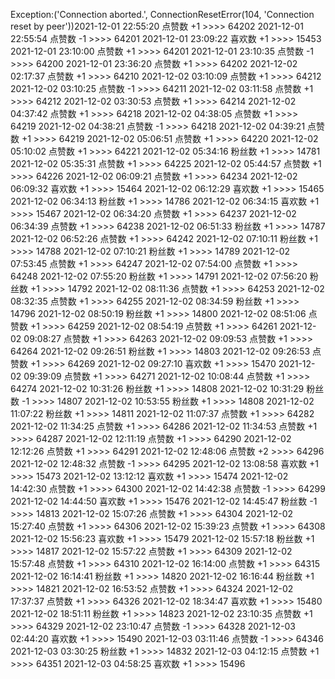 Exception:('Connection aborted.', ConnectionResetError(104, 'Connection reset by peer'))2021-12-01  22:55:20   点赞数 +1 >>>> 64202
2021-12-01  22:55:54   点赞数 -1 >>>> 64201
2021-12-01  23:09:22   喜欢数 +1 >>>> 15453
2021-12-01  23:10:00   点赞数 +1 >>>> 64201
2021-12-01  23:10:35   点赞数 -1 >>>> 64200
2021-12-01  23:36:20   点赞数 +1 >>>> 64202
2021-12-02  02:17:37   点赞数 +1 >>>> 64210
2021-12-02  03:10:09   点赞数 +1 >>>> 64212
2021-12-02  03:10:25   点赞数 -1 >>>> 64211
2021-12-02  03:11:58   点赞数 +1 >>>> 64212
2021-12-02  03:30:53   点赞数 +1 >>>> 64214
2021-12-02  04:37:42   点赞数 +1 >>>> 64218
2021-12-02  04:38:05   点赞数 +1 >>>> 64219
2021-12-02  04:38:21   点赞数 -1 >>>> 64218
2021-12-02  04:39:21   点赞数 +1 >>>> 64219
2021-12-02  05:06:51   点赞数 +1 >>>> 64220
2021-12-02  05:10:02   点赞数 +1 >>>> 64221
2021-12-02  05:34:16   粉丝数 +1 >>>> 14781
2021-12-02  05:35:31   点赞数 +1 >>>> 64225
2021-12-02  05:44:57   点赞数 +1 >>>> 64226
2021-12-02  06:09:21   点赞数 +1 >>>> 64234
2021-12-02  06:09:32   喜欢数 +1 >>>> 15464
2021-12-02  06:12:29   喜欢数 +1 >>>> 15465
2021-12-02  06:34:13   粉丝数 +1 >>>> 14786
2021-12-02  06:34:15   喜欢数 +1 >>>> 15467
2021-12-02  06:34:20   点赞数 +1 >>>> 64237
2021-12-02  06:34:39   点赞数 +1 >>>> 64238
2021-12-02  06:51:33   粉丝数 +1 >>>> 14787
2021-12-02  06:52:26   点赞数 +1 >>>> 64242
2021-12-02  07:10:11   粉丝数 +1 >>>> 14788
2021-12-02  07:10:21   粉丝数 +1 >>>> 14789
2021-12-02  07:53:45   点赞数 +1 >>>> 64247
2021-12-02  07:54:00   点赞数 +1 >>>> 64248
2021-12-02  07:55:20   粉丝数 +1 >>>> 14791
2021-12-02  07:56:20   粉丝数 +1 >>>> 14792
2021-12-02  08:11:36   点赞数 +1 >>>> 64253
2021-12-02  08:32:35   点赞数 +1 >>>> 64255
2021-12-02  08:34:59   粉丝数 +1 >>>> 14796
2021-12-02  08:50:19   粉丝数 +1 >>>> 14800
2021-12-02  08:51:06   点赞数 +1 >>>> 64259
2021-12-02  08:54:19   点赞数 +1 >>>> 64261
2021-12-02  09:08:27   点赞数 +1 >>>> 64263
2021-12-02  09:09:53   点赞数 +1 >>>> 64264
2021-12-02  09:26:51   粉丝数 +1 >>>> 14803
2021-12-02  09:26:53   点赞数 +1 >>>> 64269
2021-12-02  09:27:10   喜欢数 +1 >>>> 15470
2021-12-02  09:39:09   点赞数 +1 >>>> 64271
2021-12-02  10:08:44   点赞数 +1 >>>> 64274
2021-12-02  10:31:26   粉丝数 +1 >>>> 14808
2021-12-02  10:31:29   粉丝数 -1 >>>> 14807
2021-12-02  10:53:55   粉丝数 +1 >>>> 14808
2021-12-02  11:07:22   粉丝数 +1 >>>> 14811
2021-12-02  11:07:37   点赞数 +1 >>>> 64282
2021-12-02  11:34:25   点赞数 +1 >>>> 64286
2021-12-02  11:34:53   点赞数 +1 >>>> 64287
2021-12-02  12:11:19   点赞数 +1 >>>> 64290
2021-12-02  12:12:26   点赞数 +1 >>>> 64291
2021-12-02  12:48:06   点赞数 +2 >>>> 64296
2021-12-02  12:48:32   点赞数 -1 >>>> 64295
2021-12-02  13:08:58   喜欢数 +1 >>>> 15473
2021-12-02  13:12:12   喜欢数 +1 >>>> 15474
2021-12-02  14:42:30   点赞数 +1 >>>> 64300
2021-12-02  14:42:38   点赞数 -1 >>>> 64299
2021-12-02  14:44:50   喜欢数 +1 >>>> 15476
2021-12-02  14:45:47   粉丝数 -1 >>>> 14813
2021-12-02  15:07:26   点赞数 +1 >>>> 64304
2021-12-02  15:27:40   点赞数 +1 >>>> 64306
2021-12-02  15:39:23   点赞数 +1 >>>> 64308
2021-12-02  15:56:23   喜欢数 +1 >>>> 15479
2021-12-02  15:57:18   粉丝数 +1 >>>> 14817
2021-12-02  15:57:22   点赞数 +1 >>>> 64309
2021-12-02  15:57:48   点赞数 +1 >>>> 64310
2021-12-02  16:14:00   点赞数 +1 >>>> 64315
2021-12-02  16:14:41   粉丝数 +1 >>>> 14820
2021-12-02  16:16:44   粉丝数 +1 >>>> 14821
2021-12-02  16:53:52   点赞数 +1 >>>> 64324
2021-12-02  17:37:37   点赞数 +1 >>>> 64326
2021-12-02  18:34:47   喜欢数 +1 >>>> 15480
2021-12-02  18:51:11   粉丝数 +1 >>>> 14823
2021-12-02  23:10:35   点赞数 +1 >>>> 64329
2021-12-02  23:10:47   点赞数 -1 >>>> 64328
2021-12-03  02:44:20   喜欢数 +1 >>>> 15490
2021-12-03  03:11:46   点赞数 -1 >>>> 64346
2021-12-03  03:30:25   粉丝数 +1 >>>> 14832
2021-12-03  04:12:15   点赞数 +1 >>>> 64351
2021-12-03  04:58:25   喜欢数 +1 >>>> 15496
